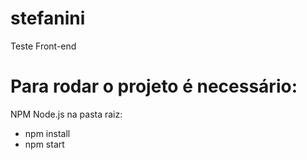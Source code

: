 # stefanini
Teste Front-end

# Para rodar o projeto é necessário:

NPM
Node.js
na pasta raiz:

* npm install
* npm start
